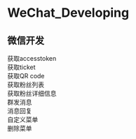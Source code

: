 # WeChat_Developing
微信开发
-------------------------------

获取accesstoken  <br>
获取ticket  <br>
获取QR code  <br>
获取粉丝列表 <br>
获取粉丝详细信息 <br>
群发消息 <br>
消息回复 <br>
自定义菜单 <br>
删除菜单  <br>

